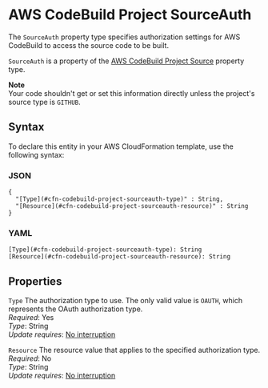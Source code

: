 # AWS CodeBuild Project SourceAuth<a name="aws-properties-codebuild-project-sourceauth"></a>

The `SourceAuth` property type specifies authorization settings for AWS CodeBuild to access the source code to be built\.

 `SourceAuth` is a property of the [AWS CodeBuild Project Source](aws-properties-codebuild-project-source.md) property type\.

**Note**  
Your code shouldn't get or set this information directly unless the project's source type is `GITHUB`\.

## Syntax<a name="aws-properties-codebuild-project-sourceauth-syntax"></a>

To declare this entity in your AWS CloudFormation template, use the following syntax:

### JSON<a name="aws-properties-codebuild-project-sourceauth-syntax.json"></a>

```
{
  "[Type](#cfn-codebuild-project-sourceauth-type)" : String,
  "[Resource](#cfn-codebuild-project-sourceauth-resource)" : String
}
```

### YAML<a name="aws-properties-codebuild-project-sourceauth-syntax.yaml"></a>

```
[Type](#cfn-codebuild-project-sourceauth-type): String
[Resource](#cfn-codebuild-project-sourceauth-resource): String
```

## Properties<a name="aws-properties-codebuild-project-sourceauth-properties"></a>

`Type`  <a name="cfn-codebuild-project-sourceauth-type"></a>
The authorization type to use\. The only valid value is `OAUTH`, which represents the OAuth authorization type\.  
 *Required*: Yes  
 *Type*: String  
 *Update requires*: [No interruption](using-cfn-updating-stacks-update-behaviors.md#update-no-interrupt) 

`Resource`  <a name="cfn-codebuild-project-sourceauth-resource"></a>
The resource value that applies to the specified authorization type\.  
 *Required*: No  
 *Type*: String  
 *Update requires*: [No interruption](using-cfn-updating-stacks-update-behaviors.md#update-no-interrupt) 
